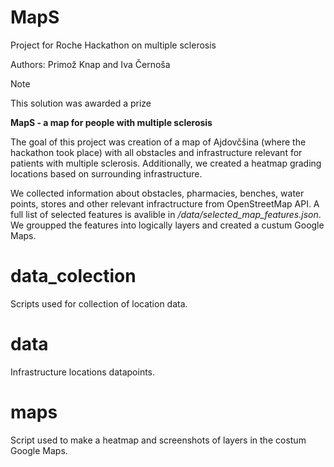 # MapS
Project for Roche Hackathon on multiple sclerosis

Authors: Primož Knap and Iva Černoša

> [!NOTE]
> This solution was awarded a prize

**MapS - a map for people with multiple sclerosis**

The goal of this project was creation of a map of Ajdovčšina (where the hackathon took place) with all obstacles and infrastructure relevant for patients with multiple sclerosis. Additionally, we created a heatmap grading locations based on surrounding infrastructure. 

We collected information about obstacles, pharmacies, benches, water points, stores and other relevant infractructure from OpenStreetMap API. A full list of selected features is avalible in _/data/selected_map_features.json_. We groupped the features into logically layers and created a custum Google Maps. 

# data_colection

Scripts used for collection of location data. 

# data

Infrastructure locations datapoints. 

# maps

Script used to make a heatmap and screenshots of layers in the costum Google Maps. 

